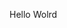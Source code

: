 Hello Wolrd


































































































































































































































































































































































































































































































































































































































































































































































































































































































































































































































































































































































































































































































































































































































































































































































































































































































































































































































































































































































































